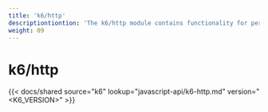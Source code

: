 ```yaml
---
title: 'k6/http'
descriptiontiontion: 'The k6/http module contains functionality for performing HTTP transactions.'
weight: 09
---
```


# k6/http

{{< docs/shared source="k6" lookup="javascript-api/k6-http.md" version="<K6_VERSION>" >}}

